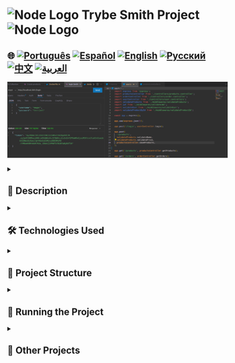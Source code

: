 # <img src="https://cdn-icons-png.flaticon.com/128/5968/5968322.png" alt="Node Logo" width="52" height="30" /> Trybe Smith Project <img src="https://cdn-icons-png.flaticon.com/128/5968/5968322.png" alt="Node Logo" width="52" height="30" />

## 🌐 [![Português](https://img.shields.io/badge/Português-green)](https://github.com/SamuelRocha91/TrybeSmith/blob/main/README.md) [![Español](https://img.shields.io/badge/Español-yellow)](https://github.com/SamuelRocha91/TrybeSmith/blob/main/README_es.md) [![English](https://img.shields.io/badge/English-blue)](https://github.com/SamuelRocha91/TrybeSmith/blob/main/README_en.md) [![Русский](https://img.shields.io/badge/Русский-lightgrey)](https://github.com/SamuelRocha91/TrybeSmith/blob/main/README_ru.md) [![中文](https://img.shields.io/badge/中文-red)](https://github.com/SamuelRocha91/TrybeSmith/blob/main/README_ch.md) [![العربية](https://img.shields.io/badge/العربية-orange)](https://github.com/SamuelRocha91/TrybeSmith/blob/main/README_ar.md)

![Application Preview](./assets/trybeSmith.png)

<details>
  <summary><h2>📜 Description</h2></summary>

  This is an evaluative project developed in the BackEnd module of the Web Development course at Trybe. The project involved the use of **Typescript**, **Sequelize**, and **JWT**. Throughout the development, various skills were enhanced:

  - Handling tests
  - Using the MSC (Model-Service-Controller) architecture
  - Creating routes for creating, reading, and updating information
  - Route authentication

  This project consisted of creating a store for medieval items using **Typescript** and **Sequelize**. The main focus was on developing the **Service** and **Controllers** layers.

</details>

<details>
  <summary><h2>🛠️ Technologies Used</h2></summary>

  - **Node.js**
  - **Express**
  - **Typescript**
  - **Sequelize**
  - **MySQL**
  - **JWT (JSON Web Token)**
  - **Docker and Docker Compose**

</details>

<details>
  <summary><h2>📂 Project Structure</h2></summary>

  The project is structured according to the MSC architecture, where responsibilities are separated among Model, Service, and Controller. Below are some of the main routes implemented:

  ### Routes

  - **POST /login**: Logs in the user.
  - **POST /products**: Adds a new product (validates name and price).
  - **GET /products**: Returns all registered products.
  - **GET /orders**: Returns all registered orders.
  - **POST /orders**: Creates a new order (validates JWT, user ID, and product ID).

  ### Middlewares

  The project uses several middlewares for validation, including:

  - `validateProducts`: Validates product data (name and price).
  - `validateUser`: Validates user data.
  - `validateProductById`: Validates the existence of the product by ID.
  - `validateJWT`: Validates the JWT token for authentication.

</details>

<details>
  <summary><h2>🚀 Running the Project</h2></summary>

  To run the project, follow the steps below:

  ### Prerequisites

  - Have **Docker** and **Docker Compose** installed.
  - Have **Node.js** installed (optional, if you want to run locally without Docker).

  ### Steps to Run

  1. Clone the repository:
     ```bash
     git clone https://github.com/seu_usuario/trybe-smith.git
     cd trybe-smith
     ```

  2. Create a `.env` file in the root of the project with the following environment variables:
     ```plaintext
     DB_USER=root
     DB_PASSWORD=password
     DB_HOST=db
     DB_PORT=3306
     DB_NAME=Trybesmith
     JWT_SECRET=secret
     ```

  3. Run Docker Compose to build and start the containers:
     ```bash
     docker-compose up --build
     ```

  4. Access the API in your browser or API tool (like Postman) at `http://localhost:3001`.

</details>

<details>
  <summary><h2>🔗 Other Projects</h2></summary>

  - ⚽ [Typescript FootBall API](https://github.com/SamuelRocha91/trybeFutebolClube/blob/main/README_en.md)
  - 🐉 [Trybers and Dragons](https://github.com/SamuelRocha91/trybeAndDragons/blob/main/README_en.md)
  - 🪧 [Blogs Api](https://github.com/SamuelRocha91/BlogsApi/blob/main/README_en.md)

</details>
